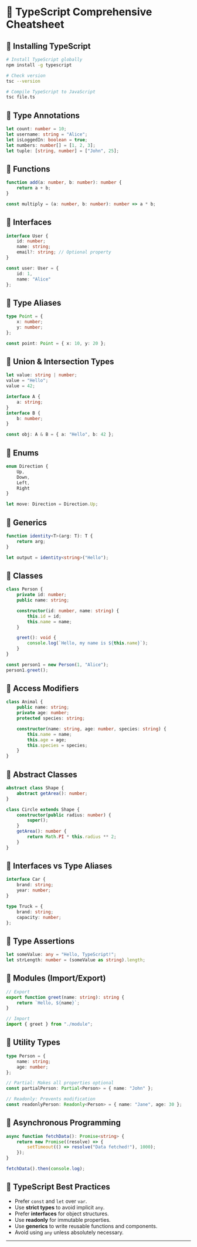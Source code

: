 # 🚀 TypeScript Comprehensive Cheatsheet

## 🔹 Installing TypeScript
```sh
# Install TypeScript globally
npm install -g typescript

# Check version
tsc --version

# Compile TypeScript to JavaScript
tsc file.ts
```

## 🔹 Type Annotations
```ts
let count: number = 10;
let username: string = "Alice";
let isLoggedIn: boolean = true;
let numbers: number[] = [1, 2, 3];
let tuple: [string, number] = ["John", 25];
```

## 🔹 Functions
```ts
function add(a: number, b: number): number {
    return a + b;
}

const multiply = (a: number, b: number): number => a * b;
```

## 🔹 Interfaces
```ts
interface User {
    id: number;
    name: string;
    email?: string; // Optional property
}

const user: User = {
    id: 1,
    name: "Alice"
};
```

## 🔹 Type Aliases
```ts
type Point = {
    x: number;
    y: number;
};

const point: Point = { x: 10, y: 20 };
```

## 🔹 Union & Intersection Types
```ts
let value: string | number;
value = "Hello";
value = 42;

interface A {
    a: string;
}
interface B {
    b: number;
}

const obj: A & B = { a: "Hello", b: 42 };
```

## 🔹 Enums
```ts
enum Direction {
    Up,
    Down,
    Left,
    Right
}

let move: Direction = Direction.Up;
```

## 🔹 Generics
```ts
function identity<T>(arg: T): T {
    return arg;
}

let output = identity<string>("Hello");
```

## 🔹 Classes
```ts
class Person {
    private id: number;
    public name: string;

    constructor(id: number, name: string) {
        this.id = id;
        this.name = name;
    }

    greet(): void {
        console.log(`Hello, my name is ${this.name}`);
    }
}

const person1 = new Person(1, "Alice");
person1.greet();
```

## 🔹 Access Modifiers
```ts
class Animal {
    public name: string;
    private age: number;
    protected species: string;

    constructor(name: string, age: number, species: string) {
        this.name = name;
        this.age = age;
        this.species = species;
    }
}
```

## 🔹 Abstract Classes
```ts
abstract class Shape {
    abstract getArea(): number;
}

class Circle extends Shape {
    constructor(public radius: number) {
        super();
    }
    getArea(): number {
        return Math.PI * this.radius ** 2;
    }
}
```

## 🔹 Interfaces vs Type Aliases
```ts
interface Car {
    brand: string;
    year: number;
}

type Truck = {
    brand: string;
    capacity: number;
};
```

## 🔹 Type Assertions
```ts
let someValue: any = "Hello, TypeScript!";
let strLength: number = (someValue as string).length;
```

## 🔹 Modules (Import/Export)
```ts
// Export
export function greet(name: string): string {
    return `Hello, ${name}`;
}

// Import
import { greet } from "./module";
```

## 🔹 Utility Types
```ts
type Person = {
    name: string;
    age: number;
};

// Partial: Makes all properties optional
const partialPerson: Partial<Person> = { name: "John" };

// Readonly: Prevents modification
const readonlyPerson: Readonly<Person> = { name: "Jane", age: 30 };
```

## 🔹 Asynchronous Programming
```ts
async function fetchData(): Promise<string> {
    return new Promise((resolve) => {
        setTimeout(() => resolve("Data fetched!"), 1000);
    });
}

fetchData().then(console.log);
```

## 🔹 TypeScript Best Practices
- Prefer `const` and `let` over `var`.
- Use **strict types** to avoid implicit `any`.
- Prefer **interfaces** for object structures.
- Use **readonly** for immutable properties.
- Use **generics** to write reusable functions and components.
- Avoid using `any` unless absolutely necessary.

---